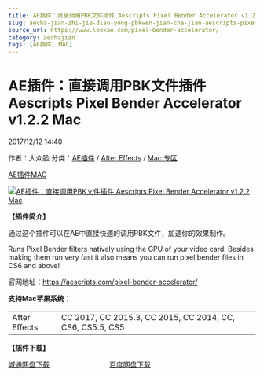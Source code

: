 ```yaml
---
title: AE插件：直接调用PBK文件插件 Aescripts Pixel Bender Accelerator v1.2.2 Mac
slug: aecha-jian-zhi-jie-diao-yong-pbkwen-jian-cha-jian-aescripts-pixel-bender-accelerator-v1-2-2-mac
source_url: https://www.lookae.com/pixel-bender-accelerator/
category: aechajian
tags: [AE插件, MAC]
---
```

# AE插件：直接调用PBK文件插件 Aescripts Pixel Bender Accelerator v1.2.2 Mac

2017/12/12 14:40

作者：大众脸
分类：[AE插件](https://www.lookae.com/after-effects/aechajian/) / [After Effects](https://www.lookae.com/after-effects/) / [Mac 专区](https://www.lookae.com/mac-osx/)

[AE插件](https://www.lookae.com/tag/ae%e6%8f%92%e4%bb%b6/)[MAC](https://www.lookae.com/tag/mac/)

[![AE插件：直接调用PBK文件插件 Aescripts Pixel Bender Accelerator v1.2.2 Mac](https://www.lookae.com/wp-content/uploads/2017/12/pba_sam.jpg "AE插件：直接调用PBK文件插件 Aescripts Pixel Bender Accelerator v1.2.2 Mac-LookAE.com")](https://www.lookae.com/wp-content/uploads/2017/12/pba_sam.jpg)

**【插件简介】**

通过这个插件可以在AE中直接快速的调用PBK文件，加速你的效果制作。

Runs Pixel Bender filters natively using the GPU of your video card. Besides making them run very fast it also means you can run pixel bender files in CS6 and above!

官网地址：https://aescripts.com/pixel-bender-accelerator/

**支持Mac苹果系统：**

|  |  |
| --- | --- |
| After Effects | CC 2017, CC 2015.3, CC 2015, CC 2014, CC, CS6, CS5.5, CS5 |

**【插件下载】**

[城通网盘下载](https://lookae.ctfile.com/fs/680462-231211806)                               [百度网盘下载](https://pan.baidu.com/s/1dEKJTE5)
